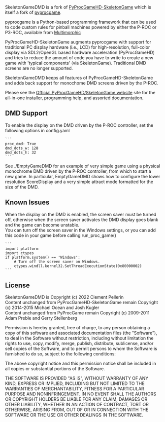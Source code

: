SkeletonGameDMD is a fork of [PyProcGameHD-SkeletonGame](http://skeletongame.com/) which is itself a fork of [pyprocgame](http://pyprocgame.pindev.org/).

pyprocgame is a Python-based programming framework that can be used to code custom rules for pinball machines powered by either the P-ROC or P3-ROC, available from [Multimorphic](https://www.multimorphic.com/)

PyProcGameHD-SkeletonGame augments pyprocgame with support for traditional PC display hardware (i.e., LCD) for high-resolution, full-color display via SDL2/OpenGL based hardware acceleration (PyProcGameHD) and tries to reduce the amount of code you have to write to create a new game with 'typical components' (via SkeletonGame). Traditional DMD screens are no longer supported.

SkeletonGameDMD keeps all features of PyProcGameHD-SkeletonGame and adds back support for monochome DMD screens driven by the P-ROC.

Please see the [Official PyProcGameHD/SkeletonGame website](http://skeletongame.com/) site for the all-in-one installer, programming help, and assorted documentation.

## DMD Support

To enable the display on the DMD driven by the P-ROC controller, set the following options in config.yaml

    ```
    proc_dmd: True
    dmd_dots_w: 128
    dmd_dots_h: 32
    ```

See ./EmptyGameDMD for an example of very simple game using a physical monochrome DMD driven by the P-ROC controller, from which to start a new game.
In particular, EmptyGameDMD shows how to configure the lower resolution ScoreDisplay and a very simple attract mode formatted for the size of the DMD.

## Known Issues

When the display on the DMD is enabled, the screen saver must be turned off, otherwise when the screen saver activates the DMD display goes blank and the game can become unstable.  
You can turn off the screen saver in the Windows settings, or you can add this code in your game before calling run_proc_game()

    ```
    import platform
    import ctypes
    if platform.system() == 'Windows':
        # Turn off the screen saver on Windows.
        ctypes.windll.kernel32.SetThreadExecutionState(0x80000002)
    ```

## License

SkeletonGameDMD is Copyright (c) 2022 Clement Pellerin  
Content unchanged from PyProcGameHD-SkeletonGame remain Copyright (c) 2014-2015 Michael Ocean and Josh Kugler  
Content unchanged from PyProcGame remain Copyright (c) 2009-2011 Adam Preble and Gerry Stellenberg

Permission is hereby granted, free of charge, to any person obtaining a copy
of this software and associated documentation files (the "Software"), to deal
in the Software without restriction, including without limitation the rights
to use, copy, modify, merge, publish, distribute, sublicense, and/or sell
copies of the Software, and to permit persons to whom the Software is
furnished to do so, subject to the following conditions:

The above copyright notice and this permission notice shall be included in
all copies or substantial portions of the Software.

THE SOFTWARE IS PROVIDED "AS IS", WITHOUT WARRANTY OF ANY KIND, EXPRESS OR
IMPLIED, INCLUDING BUT NOT LIMITED TO THE WARRANTIES OF MERCHANTABILITY,
FITNESS FOR A PARTICULAR PURPOSE AND NONINFRINGEMENT. IN NO EVENT SHALL THE
AUTHORS OR COPYRIGHT HOLDERS BE LIABLE FOR ANY CLAIM, DAMAGES OR OTHER
LIABILITY, WHETHER IN AN ACTION OF CONTRACT, TORT OR OTHERWISE, ARISING FROM,
OUT OF OR IN CONNECTION WITH THE SOFTWARE OR THE USE OR OTHER DEALINGS IN
THE SOFTWARE.
